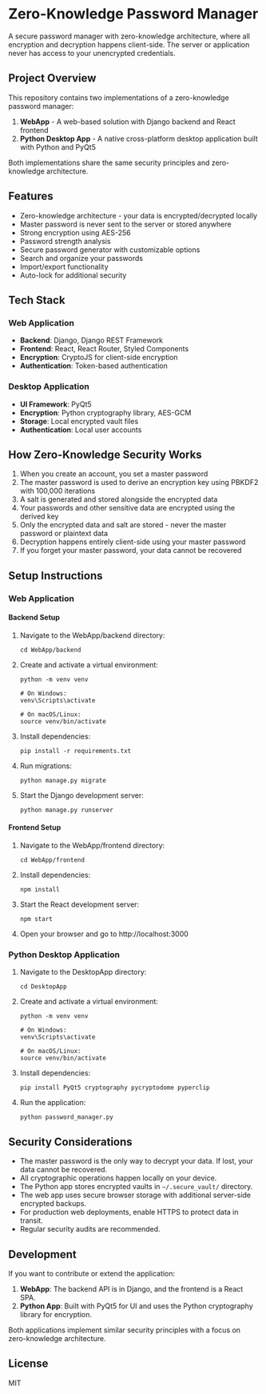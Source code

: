 # Zero-Knowledge Password Manager

A secure password manager with zero-knowledge architecture, where all encryption and decryption happens client-side. The server or application never has access to your unencrypted credentials.

## Project Overview

This repository contains two implementations of a zero-knowledge password manager:

1. **WebApp** - A web-based solution with Django backend and React frontend
2. **Python Desktop App** - A native cross-platform desktop application built with Python and PyQt5

Both implementations share the same security principles and zero-knowledge architecture.

## Features

- Zero-knowledge architecture - your data is encrypted/decrypted locally
- Master password is never sent to the server or stored anywhere
- Strong encryption using AES-256
- Password strength analysis
- Secure password generator with customizable options
- Search and organize your passwords
- Import/export functionality
- Auto-lock for additional security

## Tech Stack

### Web Application
- **Backend**: Django, Django REST Framework
- **Frontend**: React, React Router, Styled Components
- **Encryption**: CryptoJS for client-side encryption
- **Authentication**: Token-based authentication

### Desktop Application
- **UI Framework**: PyQt5
- **Encryption**: Python cryptography library, AES-GCM
- **Storage**: Local encrypted vault files
- **Authentication**: Local user accounts

## How Zero-Knowledge Security Works

1. When you create an account, you set a master password
2. The master password is used to derive an encryption key using PBKDF2 with 100,000 iterations
3. A salt is generated and stored alongside the encrypted data
4. Your passwords and other sensitive data are encrypted using the derived key
5. Only the encrypted data and salt are stored - never the master password or plaintext data
6. Decryption happens entirely client-side using your master password
7. If you forget your master password, your data cannot be recovered

## Setup Instructions

### Web Application

#### Backend Setup

1. Navigate to the WebApp/backend directory:
   ```
   cd WebApp/backend
   ```

2. Create and activate a virtual environment:
   ```
   python -m venv venv
   
   # On Windows:
   venv\Scripts\activate
   
   # On macOS/Linux:
   source venv/bin/activate
   ```

3. Install dependencies:
   ```
   pip install -r requirements.txt
   ```

4. Run migrations:
   ```
   python manage.py migrate
   ```

5. Start the Django development server:
   ```
   python manage.py runserver
   ```

#### Frontend Setup

1. Navigate to the WebApp/frontend directory:
   ```
   cd WebApp/frontend
   ```

2. Install dependencies:
   ```
   npm install
   ```

3. Start the React development server:
   ```
   npm start
   ```

4. Open your browser and go to http://localhost:3000

### Python Desktop Application

1. Navigate to the DesktopApp directory:
   ```
   cd DesktopApp
   ```

2. Create and activate a virtual environment:
   ```
   python -m venv venv
   
   # On Windows:
   venv\Scripts\activate
   
   # On macOS/Linux:
   source venv/bin/activate
   ```

3. Install dependencies:
   ```
   pip install PyQt5 cryptography pycryptodome pyperclip
   ```

4. Run the application:
   ```
   python password_manager.py
   ```

## Security Considerations

- The master password is the only way to decrypt your data. If lost, your data cannot be recovered.
- All cryptographic operations happen locally on your device.
- The Python app stores encrypted vaults in `~/.secure_vault/` directory.
- The web app uses secure browser storage with additional server-side encrypted backups.
- For production web deployments, enable HTTPS to protect data in transit.
- Regular security audits are recommended.

## Development

If you want to contribute or extend the application:

1. **WebApp**: The backend API is in Django, and the frontend is a React SPA.
2. **Python App**: Built with PyQt5 for UI and uses the Python cryptography library for encryption.

Both applications implement similar security principles with a focus on zero-knowledge architecture.

## License

MIT

